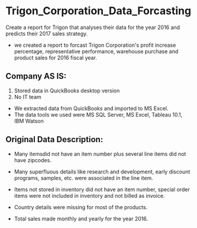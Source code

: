 # Trigon_Corporation_Data_Forcasting
Create a report for Trigon that analyses their data for the year 2016 and predicts their 2017 sales strategy.

- we created a report to forcast Trigon Corporation's profit increase percentage, representative performance, warehouse purchase and product sales for 2016 fiscal year.

## Company AS IS:
1. Stored data in QuickBooks desktop version
2. No IT team

- We extracted data from QuickBooks and imported to MS Excel.
- The data tools we used were MS SQL Server, MS Excel, Tableau 10.1, IBM Watson

## Original Data Description:
- Many itemsdid not have an item number plus several line items did not have zipcodes.
- Many superfluous details like research and development, early discount programs, samples, etc. were associated in the line item.
- Items not stored in inventory did not have an item number, special order items were not included in inventory and not billed as invoice.
- Country details were missing for most of the products.

- Total sales made monthly and yearly for the year 2016.
